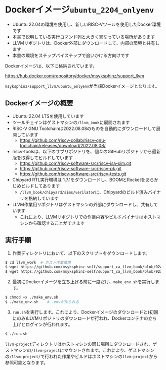 # Dockerイメージ`ubuntu_2204_onlyenv`

- Ubuntu 22.04の環境を使用し、新しいRISC-Vツールを使用したDocker環境です
- 本書で説明している実行コマンド列と大きく異なっている場所があります
- LLVMリポジトリは、Docker外部にダウンロードして、内部の環境と共有します
- 本書の環境をステップバイステップで追いかける方向けです

Dockerイメージは、以下に格納されています。

https://hub.docker.com/repository/docker/msyksphinz/support_llvm

`msyksphinz/support_llvm/ubuntu_onlyenv`が当該Dockerイメージとなります。

## Dockerイメージの概要

- Ubuntu 22.04 LTSを使用しています
- ツールチェインはゲストマシンの`/llvm_book`に展開されます
- RISC-V GNU Toolchainは2022.08.08のものを自動的にダウンロードして展開しています
  - https://github.com/riscv-collab/riscv-gnu-toolchain/releases/download/2022.08.08/
- riscv-toolsは、以下のサブリポジトリを、個々のGitHubリポジトリから最新版を取得してビルドしています
  - https://github.com/riscv-software-src/riscv-isa-sim.git
  - https://github.com/riscv-software-src/riscv-pk.git
  - https://github.com/riscv-software-src/riscv-tests.git
- Chipyard RTL実行環境は 1.7.1をダウンロードし、BOOMとRocketをあらかじめビルドしてあります
  - `/llvm_book/chipyard/sims/verilator`に、Chipyardのビルド済みバイナリを格納しています
- LLVM作業用リポジトリはゲストマシンの外部にダウンロードし、共有しています
  - これにより、LLVMリポジトリでの作業内容やビルドバイナリはホストマシンから確認することができます



## 実行手順

1. 作業ディレクトリにおいて、以下のスクリプトをダウンロードします。

```sh
$ cd llvm_work  # ホスト作業環境
$ wget https://github.com/msyksphinz-self/support_ca_llvm_book/blob/92a537346b68f31a0f56fd13813e3c8de4b3f22b/docker/latest_onlyenv/work/make_env.sh
$ wget https://github.com/msyksphinz-self/support_ca_llvm_book/blob/92a537346b68f31a0f56fd13813e3c8de4b3f22b/docker/latest_onlyenv/work/run.sh
```

2. 最初にDockerイメージを立ち上げる前に一度だけ、`make_env.sh`を実行します。

```sh
$ chmod +x ./make_env.sh
$ ./make_env.sh    # .envが作られる
```

3. `run.sh`を実行します。これにより、Dockerイメージのダウンロードと(初回にのみ)LLVMリポジトリのダウンロードが行われ、Dockerコンテナの立ち上げとログインが行われます。

```sh
$ ./run.sh
```

`llvm-project`ディレクトリはホストマシンの同じ場所にダウンロードされ、ゲストマシンの`/llvm-project`にマウントされます。これにより、ゲストマシンの`/llvm-project/`で行われた作業やビルドはホストマシンの`llvm-project`から参照可能となります。

